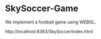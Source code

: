 # SkySoccer-Game
We implement a football game using WEBGL.

http://localhost:8383/SkySoccer/index.html
